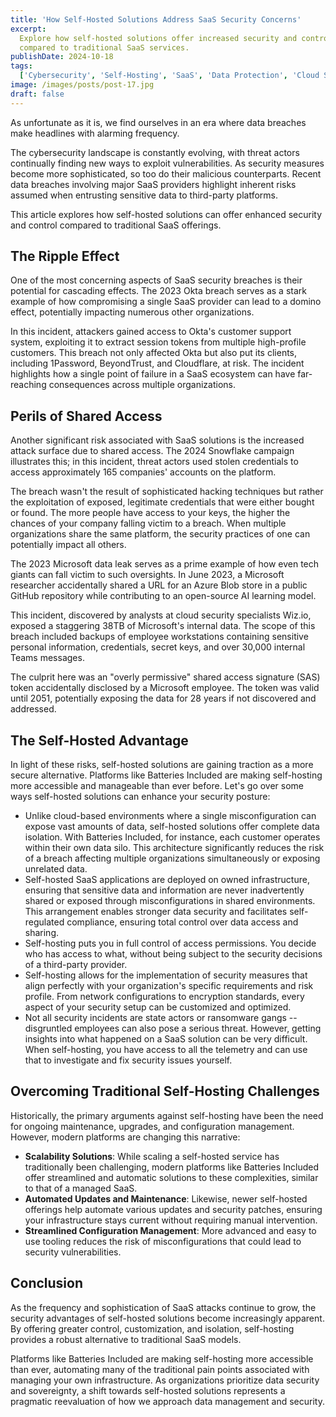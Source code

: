 ```yaml
---
title: 'How Self-Hosted Solutions Address SaaS Security Concerns'
excerpt:
  Explore how self-hosted solutions offer increased security and control
  compared to traditional SaaS services.
publishDate: 2024-10-18
tags:
  ['Cybersecurity', 'Self-Hosting', 'SaaS', 'Data Protection', 'Cloud Security']
image: /images/posts/post-17.jpg
draft: false
---
```


As unfortunate as it is, we find ourselves in an era where data breaches make
headlines with alarming frequency.

The cybersecurity landscape is constantly evolving, with threat actors
continually finding new ways to exploit vulnerabilities. As security measures
become more sophisticated, so too do their malicious counterparts. Recent data
breaches involving major SaaS providers highlight inherent risks assumed when
entrusting sensitive data to third-party platforms.

This article explores how self-hosted solutions can offer enhanced security and
control compared to traditional SaaS offerings.

## The Ripple Effect

One of the most concerning aspects of SaaS security breaches is their potential
for cascading effects. The 2023 Okta breach serves as a stark example of how
compromising a single SaaS provider can lead to a domino effect, potentially
impacting numerous other organizations.

In this incident, attackers gained access to Okta's customer support system,
exploiting it to extract session tokens from multiple high-profile customers.
This breach not only affected Okta but also put its clients, including
1Password, BeyondTrust, and Cloudflare, at risk. The incident highlights how a
single point of failure in a SaaS ecosystem can have far-reaching consequences
across multiple organizations.

## Perils of Shared Access

Another significant risk associated with SaaS solutions is the increased attack
surface due to shared access. The 2024 Snowflake campaign illustrates this; in
this incident, threat actors used stolen credentials to access approximately 165
companies' accounts on the platform.

The breach wasn't the result of sophisticated hacking techniques but rather the
exploitation of exposed, legitimate credentials that were either bought or
found. The more people have access to your keys, the higher the chances of your
company falling victim to a breach. When multiple organizations share the same
platform, the security practices of one can potentially impact all others.

The 2023 Microsoft data leak serves as a prime example of how even tech giants
can fall victim to such oversights. In June 2023, a Microsoft researcher
accidentally shared a URL for an Azure Blob store in a public GitHub repository
while contributing to an open-source AI learning model.

This incident, discovered by analysts at cloud security specialists Wiz.io,
exposed a staggering 38TB of Microsoft's internal data. The scope of this breach
included backups of employee workstations containing sensitive personal
information, credentials, secret keys, and over 30,000 internal Teams messages.

The culprit here was an "overly permissive" shared access signature (SAS) token
accidentally disclosed by a Microsoft employee. The token was valid until 2051,
potentially exposing the data for 28 years if not discovered and addressed.

## The Self-Hosted Advantage

In light of these risks, self-hosted solutions are gaining traction as a more
secure alternative. Platforms like Batteries Included are making self-hosting
more accessible and manageable than ever before. Let's go over some ways
self-hosted solutions can enhance your security posture:

- Unlike cloud-based environments where a single misconfiguration can expose
  vast amounts of data, self-hosted solutions offer complete data isolation.
  With Batteries Included, for instance, each customer operates within their own
  data silo. This architecture significantly reduces the risk of a breach
  affecting multiple organizations simultaneously or exposing unrelated data.
- Self-hosted SaaS applications are deployed on owned infrastructure, ensuring
  that sensitive data and information are never inadvertently shared or exposed
  through misconfigurations in shared environments. This arrangement enables
  stronger data security and facilitates self-regulated compliance, ensuring
  total control over data access and sharing.
- Self-hosting puts you in full control of access permissions. You decide who
  has access to what, without being subject to the security decisions of a
  third-party provider.
- Self-hosting allows for the implementation of security measures that align
  perfectly with your organization's specific requirements and risk profile.
  From network configurations to encryption standards, every aspect of your
  security setup can be customized and optimized.
- Not all security incidents are state actors or ransomware gangs -- disgruntled
  employees can also pose a serious threat. However, getting insights into what
  happened on a SaaS solution can be very difficult. When self-hosting, you have
  access to all the telemetry and can use that to investigate and fix security
  issues yourself.

## Overcoming Traditional Self-Hosting Challenges

Historically, the primary arguments against self-hosting have been the need for
ongoing maintenance, upgrades, and configuration management. However, modern
platforms are changing this narrative:

- **Scalability Solutions**: While scaling a self-hosted service has
  traditionally been challenging, modern platforms like Batteries Included offer
  streamlined and automatic solutions to these complexities, similar to that of
  a managed SaaS.
- **Automated Updates and Maintenance**: Likewise, newer self-hosted offerings
  help automate various updates and security patches, ensuring your
  infrastructure stays current without requiring manual intervention.
- **Streamlined Configuration Management**: More advanced and easy to use
  tooling reduces the risk of misconfigurations that could lead to security
  vulnerabilities.

## Conclusion

As the frequency and sophistication of SaaS attacks continue to grow, the
security advantages of self-hosted solutions become increasingly apparent. By
offering greater control, customization, and isolation, self-hosting provides a
robust alternative to traditional SaaS models.

Platforms like Batteries Included are making self-hosting more accessible than
ever, automating many of the traditional pain points associated with managing
your own infrastructure. As organizations prioritize data security and
sovereignty, a shift towards self-hosted solutions represents a pragmatic
reevaluation of how we approach data management and security.
